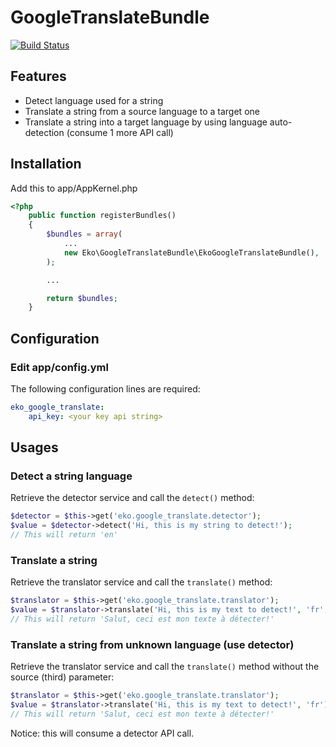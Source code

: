 GoogleTranslateBundle
=====================

[![Build Status](https://secure.travis-ci.org/eko/GoogleTranslateBundle.png?branch=master)](http://travis-ci.org/eko/GoogleTranslateBundle)

Features
--------

 * Detect language used for a string
 * Translate a string from a source language to a target one
 * Translate a string into a target language by using language auto-detection (consume 1 more API call)

Installation
------------

Add this to app/AppKernel.php
```php
<?php
    public function registerBundles()
    {
        $bundles = array(
            ...
            new Eko\GoogleTranslateBundle\EkoGoogleTranslateBundle(),
        );

        ...

        return $bundles;
    }
```

Configuration
-------------

### Edit app/config.yml

The following configuration lines are required:

```yaml
eko_google_translate:
    api_key: <your key api string>
```

Usages
------

### Detect a string language

Retrieve the detector service and call the `detect()` method:

```php
$detector = $this->get('eko.google_translate.detector');
$value = $detector->detect('Hi, this is my string to detect!');
// This will return 'en'
```

### Translate a string

Retrieve the translator service and call the `translate()` method:

```php
$translator = $this->get('eko.google_translate.translator');
$value = $translator->translate('Hi, this is my text to detect!', 'fr', 'en');
// This will return 'Salut, ceci est mon texte à détecter!'
```

### Translate a string from unknown language (use detector)

Retrieve the translator service and call the `translate()` method without the source (third) parameter:

```php
$translator = $this->get('eko.google_translate.translator');
$value = $translator->translate('Hi, this is my text to detect!', 'fr');
// This will return 'Salut, ceci est mon texte à détecter!'
```

Notice: this will consume a detector API call.